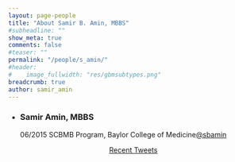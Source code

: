 ```yaml
---
layout: page-people
title: "About Samir B. Amin, MBBS"
#subheadline: ""
show_meta: true
comments: false
#teaser: ""
permalink: "/people/s_amin/"
#header:
#    image_fullwidth: "res/gbmsubtypes.png"
breadcrumb: true
author: samir_amin
---
```


<ul class="ch-grid">
  <li>
    <div class="ch-item ch-img-sbamin">
      <div class="ch-info">
        <h3>Samir Amin, MBBS</h3>
        <p>06/2015 SCBMB Program, Baylor College of Medicine<a href="https://twitter.com/sbamin">@sbamin</a></p>
      </div>
    </div>
  </li>
</ul>

<center>
<div class="mytweets">
<a class="twitter-timeline"
  width="600"
  height="250"
  href="https://twitter.com/sbamin"
  data-widget-id="385071371031564289"
  data-tweet-limit="5"
  data-chrome="nofooter noborders noscrollbar transparent">
  Recent Tweets</a>
</div>
<script>
    !function(d,s,id){var js,fjs=d.getElementsByTagName(s)[0],p=/^http:/.test(d.location)?'http':'https';if(!d.getElementById(id)){js=d.createElement(s);js.id=id;js.src=p+"://platform.twitter.com/widgets.js";fjs.parentNode.insertBefore(js,fjs);}}(document,"script","twitter-wjs");
</script>
</center>

<br>
<a class="list-group-item" href="https://twitter.com/sbamin" title="Follow me @sbamin" alt="Follow me @sbamin"><i class="fa fa-twitter fa-3x"></i></a> &nbsp;&nbsp;&nbsp;&nbsp; <a class="list-group-item" href="http://sbamin.com" title="Home" alt="Home - SBAmin"><i class="fa fa-home fa-3x"></i></a>  &nbsp;&nbsp;&nbsp;&nbsp; <a class="list-group-item" href="http://sbamin.com/contact/" title="Contact" alt="Contact"><i class="fa fa-envelope fa-3x"></i></a>

